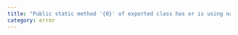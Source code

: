 ```yaml
---
title: "Public static method '{0}' of exported class has or is using name '{1}' from external module {2} but cannot be named."
category: error
---
```

